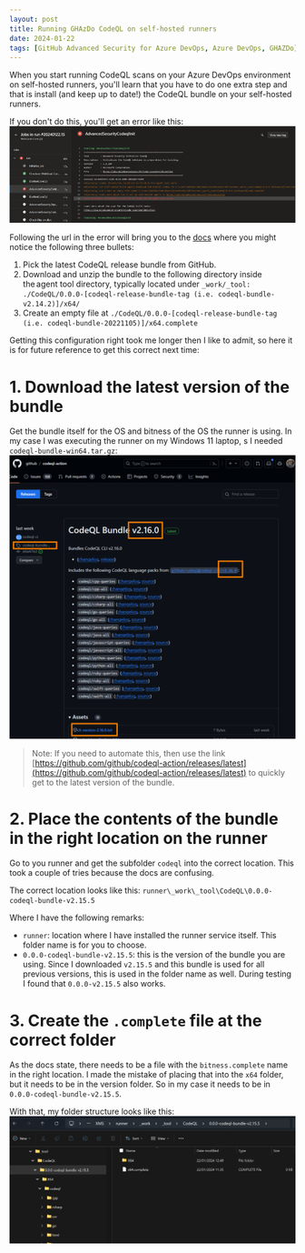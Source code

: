 ```yaml
---
layout: post
title: Running GHAzDo CodeQL on self-hosted runners
date: 2024-01-22
tags: [GitHub Advanced Security for Azure DevOps, Azure DevOps, GHAZDo]
---
```


When you start running CodeQL scans on your Azure DevOps environment on self-hosted runners, you'll learn that you have to do one extra step and that is install (and keep up to date!) the CodeQL bundle on your self-hosted runners. 

If you don't do this, you'll get an error like this:  
![Screenshot of a run on a self hosted runner](/images/2024/20240122/20240122_01_ErrorMessage.png)  

Following the url in the error will bring you to the [docs](https://learn.microsoft.com/en-us/azure/devops/repos/security/configure-github-advanced-security-features?view=azure-devops&tabs=yaml#extra-prerequisites-for-self-hosted-agents) where you might notice the following three bullets:

1. Pick the latest CodeQL release bundle from GitHub.
1. Download and unzip the bundle to the following directory inside the agent tool directory, typically located under `_work/_tool: ./CodeQL/0.0.0-[codeql-release-bundle-tag (i.e. codeql-bundle-v2.14.2)]/x64/`
1. Create an empty file at `./CodeQL/0.0.0-[codeql-release-bundle-tag (i.e. codeql-bundle-20221105)]/x64.complete`

Getting this configuration right took me longer then I like to admit, so here it is for future reference to get this correct next time:  

# 1. Download the latest version of the bundle
Get the bundle itself for the OS and bitness of the OS the runner is using. In my case I was executing the runner on my Windows 11 laptop, s I needed `codeql-bundle-win64.tar.gz`:
![Screenshot of the codeql-action that hosts the binaries](/images/2024/20240122/20240122_02_Versionnumber.png)

> Note: If you need to automate this, then use the link [https://github.com/github/codeql-action/releases/latest](https://github.com/github/codeql-action/releases/latest) to quickly get to the latest version of the bundle.

# 2. Place the contents of the bundle in the right location on the runner
Go to you runner and get the subfolder `codeql` into the correct location. This took a couple of tries because the docs are confusing.

The correct location looks like this:
`runner\_work\_tool\CodeQL\0.0.0-codeql-bundle-v2.15.5`

Where I have the following remarks:
- `runner`: location where I have installed the runner service itself. This folder name is for you to choose.
- `0.0.0-codeql-bundle-v2.15.5`: this is the version of the bundle you are using. Since I downloaded `v2.15.5` and this bundle is used for all previous versions, this is used in the folder name as well. During testing I found that `0.0.0-v2.15.5` also works.

# 3. Create the `.complete` file at the correct folder
As the docs state, there needs to be a file with the `bitness.complete` name in the right location. I made the mistake of placing that into the `x64` folder, but it needs to be in the version folder. So in my case it needs to be in `0.0.0-codeql-bundle-v2.15.5`.

With that, my folder structure looks like this:  
![Example of the folder structure, showing the x64.complete file in the version folder, and not in x64](/images/2024/20240122/20240122_03_Folderstructure.png)
